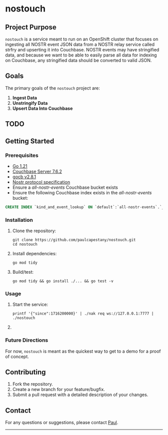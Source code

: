 # nostouch

## Project Purpose
`nostouch` is a service meant to run on an OpenShift cluster that focuses on ingesting all NOSTR event JSON data from a NOSTR relay service called strfry and upserting it into Couchbase. NOSTR events may have stringified data, and because we want to be able to easily parse all data for indexing on Couchbase, any stringified data should be converted to valid JSON.

## Goals

The primary goals of the `nostouch` project are:

1. **Ingest Data**
2. **Unstringify Data**
3. **Upsert Data Into Couchbase**

## TODO

## Getting Started

### Prerequisites
- [Go 1.21](https://golang.org/dl/)
- [Couchbase Server 7.6.2](https://www.couchbase.com/downloads)
- [gocb v2.8.1](https://github.com/couchbase/gocb)
- [Nostr protocol specification](https://github.com/nostr-protocol/nips)
- Ensure a *all-nostr-events* Couchbase bucket exists
- Ensure the following Couchbase index exists in the *all-nostr-events* bucket:
```sql
CREATE INDEX `kind_and_event_lookup` ON `default`:`all-nostr-events`.`_default`.`_default`(`kind`,(distinct (array (`t`[1]) for `t` in `tags` when ((`t`[0]) = "e") end))) PARTITION BY HASH(META().id) WITH {"num_replica": 1}
```

### Installation
1. Clone the repository:
    ```shell
    git clone https://github.com/paulcapestany/nostouch.git
    cd nostouch
    ```
2. Install dependencies:
    ```shell
    go mod tidy
    ```
3. Build/test:
   ```shell
   go mod tidy && go install ./... && go test -v
   ``` 

### Usage
1. Start the service:
    ```shell
    printf '{"since":1716200000}' | ./nak req ws://127.0.0.1:7777 | ./nostouch
    ```
2. 

### Future Directions

For now, `nostouch` is meant as the quickest way to get to a demo for a proof of concept.

## Contributing
1. Fork the repository.
2. Create a new branch for your feature/bugfix.
3. Submit a pull request with a detailed description of your changes.

## Contact

For any questions or suggestions, please contact [Paul](http://github.com/paulcapestany).


---
